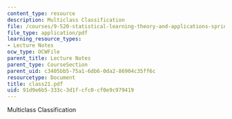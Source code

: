 ```yaml
---
content_type: resource
description: Multiclass Classification
file: /courses/9-520-statistical-learning-theory-and-applications-spring-2003/91d9e6b5333c3d1fcfc0cf0e9c979419_class21.pdf
file_type: application/pdf
learning_resource_types:
- Lecture Notes
ocw_type: OCWFile
parent_title: Lecture Notes
parent_type: CourseSection
parent_uid: c3405bb5-75a1-6db6-0da2-86904c35ff6c
resourcetype: Document
title: class21.pdf
uid: 91d9e6b5-333c-3d1f-cfc0-cf0e9c979419
---
```

Multiclass Classification
